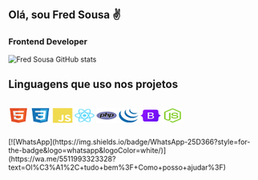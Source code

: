 ## Olá, sou Fred Sousa ✌️
###   Frontend Developer

![Fred Sousa GitHub stats](https://github-readme-stats.vercel.app/api?username=FREDSIL2904&show_icons=true&theme=dracula&count_private=true)

## Linguagens que uso nos projetos

<div style="display: inline_block"><br>
 <img align="center" alt="Fred-HTML" height="30" width="40" src="https://raw.githubusercontent.com/devicons/devicon/master/icons/html5/html5-original.svg">
 <img align="center" alt="Fred-CSS" height="30" width="40" src="https://raw.githubusercontent.com/devicons/devicon/master/icons/css3/css3-original.svg">
  <img align="center" alt="fred-js" height="30" width="40" src="https://raw.githubusercontent.com/devicons/devicon/master/icons/javascript/javascript-plain.svg">
  <img align="center" alt="Fred-React" height="30" width="40" src="https://raw.githubusercontent.com/devicons/devicon/master/icons/react/react-original.svg">
  <img align="center" alt="Fred-PHP" height="30" width="40" src="https://raw.githubusercontent.com/devicons/devicon/master/icons/php/php-original.svg">
  <img align="center" alt="Fred-jQuery" height="30" width="40" src="https://raw.githubusercontent.com/devicons/devicon/master/icons/jquery/jquery-original.svg">
 <img align="center" alt="Fred-Bootstrap" height="30" width="40" src="https://raw.githubusercontent.com/devicons/devicon/master/icons/bootstrap/bootstrap-original.svg">
<img align="center" alt="Fred-Nodejs" height="30" width="40" src="https://raw.githubusercontent.com/devicons/devicon/master/icons/nodejs/nodejs-original.svg">
</div>
  
  ##
 
<div> 
[![WhatsApp](https://img.shields.io/badge/WhatsApp-25D366?style=for-the-badge&logo=whatsapp&logoColor=white/)](https://wa.me/5511993323328?text=Ol%C3%A1%2C+tudo+bem%3F+Como+posso+ajudar%3F)
  
  
</div>
